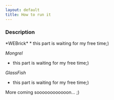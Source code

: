 ```yaml
---
layout: default
title: How to run it
---
```

<h3>Description</h3>
*WEBrick*
* this part is waiting for my free time;)

*Mongrel*
* this part is waiting for my free time;)

*GlassFish*
* this part is waiting for my free time;)



More coming soooooooooooon… ;)

